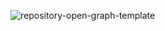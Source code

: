 ![repository-open-graph-template](https://github.com/user-attachments/assets/24d7307c-603c-4909-9be4-612de8de012c)
